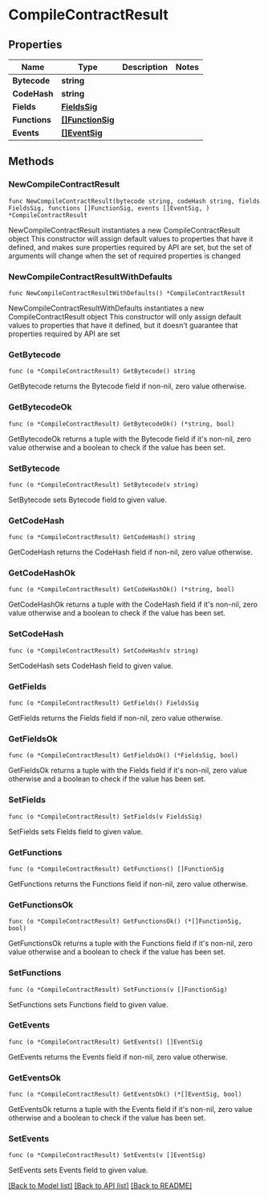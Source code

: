 # CompileContractResult

## Properties

Name | Type | Description | Notes
------------ | ------------- | ------------- | -------------
**Bytecode** | **string** |  | 
**CodeHash** | **string** |  | 
**Fields** | [**FieldsSig**](FieldsSig.md) |  | 
**Functions** | [**[]FunctionSig**](FunctionSig.md) |  | 
**Events** | [**[]EventSig**](EventSig.md) |  | 

## Methods

### NewCompileContractResult

`func NewCompileContractResult(bytecode string, codeHash string, fields FieldsSig, functions []FunctionSig, events []EventSig, ) *CompileContractResult`

NewCompileContractResult instantiates a new CompileContractResult object
This constructor will assign default values to properties that have it defined,
and makes sure properties required by API are set, but the set of arguments
will change when the set of required properties is changed

### NewCompileContractResultWithDefaults

`func NewCompileContractResultWithDefaults() *CompileContractResult`

NewCompileContractResultWithDefaults instantiates a new CompileContractResult object
This constructor will only assign default values to properties that have it defined,
but it doesn't guarantee that properties required by API are set

### GetBytecode

`func (o *CompileContractResult) GetBytecode() string`

GetBytecode returns the Bytecode field if non-nil, zero value otherwise.

### GetBytecodeOk

`func (o *CompileContractResult) GetBytecodeOk() (*string, bool)`

GetBytecodeOk returns a tuple with the Bytecode field if it's non-nil, zero value otherwise
and a boolean to check if the value has been set.

### SetBytecode

`func (o *CompileContractResult) SetBytecode(v string)`

SetBytecode sets Bytecode field to given value.


### GetCodeHash

`func (o *CompileContractResult) GetCodeHash() string`

GetCodeHash returns the CodeHash field if non-nil, zero value otherwise.

### GetCodeHashOk

`func (o *CompileContractResult) GetCodeHashOk() (*string, bool)`

GetCodeHashOk returns a tuple with the CodeHash field if it's non-nil, zero value otherwise
and a boolean to check if the value has been set.

### SetCodeHash

`func (o *CompileContractResult) SetCodeHash(v string)`

SetCodeHash sets CodeHash field to given value.


### GetFields

`func (o *CompileContractResult) GetFields() FieldsSig`

GetFields returns the Fields field if non-nil, zero value otherwise.

### GetFieldsOk

`func (o *CompileContractResult) GetFieldsOk() (*FieldsSig, bool)`

GetFieldsOk returns a tuple with the Fields field if it's non-nil, zero value otherwise
and a boolean to check if the value has been set.

### SetFields

`func (o *CompileContractResult) SetFields(v FieldsSig)`

SetFields sets Fields field to given value.


### GetFunctions

`func (o *CompileContractResult) GetFunctions() []FunctionSig`

GetFunctions returns the Functions field if non-nil, zero value otherwise.

### GetFunctionsOk

`func (o *CompileContractResult) GetFunctionsOk() (*[]FunctionSig, bool)`

GetFunctionsOk returns a tuple with the Functions field if it's non-nil, zero value otherwise
and a boolean to check if the value has been set.

### SetFunctions

`func (o *CompileContractResult) SetFunctions(v []FunctionSig)`

SetFunctions sets Functions field to given value.


### GetEvents

`func (o *CompileContractResult) GetEvents() []EventSig`

GetEvents returns the Events field if non-nil, zero value otherwise.

### GetEventsOk

`func (o *CompileContractResult) GetEventsOk() (*[]EventSig, bool)`

GetEventsOk returns a tuple with the Events field if it's non-nil, zero value otherwise
and a boolean to check if the value has been set.

### SetEvents

`func (o *CompileContractResult) SetEvents(v []EventSig)`

SetEvents sets Events field to given value.



[[Back to Model list]](../README.md#documentation-for-models) [[Back to API list]](../README.md#documentation-for-api-endpoints) [[Back to README]](../README.md)


